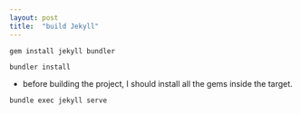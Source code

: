 ```yaml
---
layout: post
title:  "build Jekyll"
---
```

`gem install jekyll bundler`

`bundler install`
 - before building the project, I should install all the gems inside the target.

`bundle exec jekyll serve`